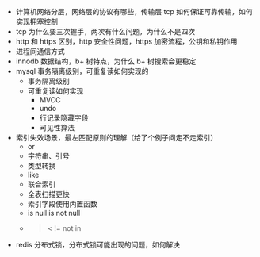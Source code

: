 - 计算机网络分层，网络层的协议有哪些，传输层 tcp 如何保证可靠传输，如何实现拥塞控制
- tcp 为什么要三次握手，两次有什么问题，为什么不是四次
- http 和 https 区别，http 安全性问题，https 加密流程，公钥和私钥作用
- 进程间通信方式
- innodb 数据结构，b+ 树特点，为什么 b+ 树搜索会更稳定
- mysql 事务隔离级别，可重复读如何实现的
	- 事务隔离级别
	- 可重复读如何实现
		- MVCC
		- undo
		- 行记录隐藏字段
		- 可见性算法
- 索引失效场景，最左匹配原则的理解（给了个例子问走不走索引）
	- or
	- 字符串、引号
	- 类型转换
	- like
	- 联合索引
	- 全表扫描更快
	- 索引字段使用内置函数
	- is null is not null
	- > < != not in
- redis 分布式锁，分布式锁可能出现的问题，如何解决
